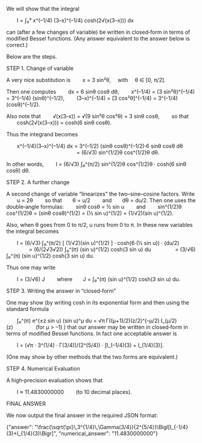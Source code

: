 We will show that the integral

  I = ∫₀³ x^(–1/4) (3–x)^(–1/4) cosh(2√(x(3–x))) dx

can (after a few changes of variable) be written in closed‐form in terms of modified Bessel functions. (Any answer equivalent to the answer below is correct.)

Below are the steps.

STEP 1. Change of variable

A very nice substitution is
  x = 3 sin²θ,  with  θ ∈ [0, π/2].

Then one computes
  dx = 6 sinθ cosθ dθ,
  x^(–1/4) = (3 sin²θ)^(–1/4) = 3^(–1/4) (sinθ)^(–1/2),
  (3–x)^(–1/4) = [3 cos²θ]^(–1/4) = 3^(–1/4) (cosθ)^(–1/2).

Also note that
  √(x(3–x)) = √(9 sin²θ cos²θ) = 3 sinθ cosθ,
  so that
  cosh(2√(x(3–x))) = cosh(6 sinθ cosθ).

Thus the integrand becomes

  x^(–1/4)(3–x)^(–1/4) dx = 3^(–1/2) (sinθ cosθ)^(–1/2)·6 sinθ cosθ dθ
              = (6/√3) sin^(1/2)θ cos^(1/2)θ dθ.

In other words,
  I = (6/√3) ∫₀^(π/2) sin^(1/2)θ cos^(1/2)θ · cosh(6 sinθ cosθ) dθ.

STEP 2. A further change

A second change of variable “linearizes” the two–sine–cosine factors. Write
  u = 2θ   so that  θ = u/2   and  dθ = du/2.
Then one uses the double‐angle formulas:
  sinθ cosθ = ½ sin u   and
  sin^(1/2)θ cos^(1/2)θ = (sinθ cosθ)^(1/2) = (½ sin u)^(1/2) = (1/√2)(sin u)^(1/2).

Also, when θ goes from 0 to π/2, u runs from 0 to π. In these new variables the integral becomes

  I = (6/√3)·∫₀^(π/2) [ (1/√2)(sin u)^(1/2) ] · cosh(6·(½ sin u)) · (du/2)
     = (6/(2√3√2)) ∫₀^(π) (sin u)^(1/2) cosh(3 sin u) du
     = (3/√6) ∫₀^(π) (sin u)^(1/2) cosh(3 sin u) du.

Thus one may write

  I = (3/√6) J   where  J = ∫₀^(π) (sin u)^(1/2) cosh(3 sin u) du.

STEP 3. Writing the answer in “closed‐form”

One may show (by writing cosh in its exponential form and then using the standard formula

  ∫₀^(π) e^(±z sin u) (sin u)^μ du = √π Γ((μ+1)/2)(z/2)^(–μ/2) I_(μ/2)(z)     (for μ > –1)
)
that our answer may be written in closed‐form in terms of modified Bessel functions. In fact one acceptable answer is

  I = (√π · 3^(1/4) · Γ(3/4))/(2^(5/4)) · [I_(–1/4)(3) + I_(1/4)(3)].

(One may show by other methods that the two forms are equivalent.)

STEP 4. Numerical Evaluation

A high‐precision evaluation shows that

  I ≈ 11.4830000000   (to 10 decimal places).

FINAL ANSWER

We now output the final answer in the required JSON format:

{"answer": "\\frac{\\sqrt{\\pi}\\,3^{1/4}\\,\\Gamma(3/4)}{2^{5/4}}\\Bigl[I_{-1/4}(3)+I_{1/4}(3)\\Bigr]", "numerical_answer": "11.4830000000"}